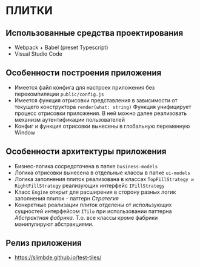 # ПЛИТКИ

## Использованные средства проектирования
- Webpack + Babel (preset Typescript)
- Visual Studio Code

## Особенности построения приложения
- Имеется файл конфига для настроек приложения без перекомпиляции `public/config.js`
- Имеется функция отрисовки представления в зависимости от текущего конструктора `render(what: string)`
  Функция унифицирует процесс отрисовки приложения. В ней можно далее реализовать механизм аутентификации пользователей
- Конфиг и функция отрисовки вынесены в глобальную переменную Window

## Особенности архитектуры приложения
- Бизнес-логика сосредоточена в папке `business-models`
- Логика отрисовки вынесена в отдельные классы в папке `ui-models`
- Логика заполнения плиток реализована в классах `TopFillStrategy и RightFillStrategy` реализующих интерфейс `IFillStrategy`
- Класс `Engine` открыт для расширения в сторону разных логик заполнения плиток - паттерн *Стратегия*
- Конкретные реализации плиток отделены от использующих сущностей интерфейсом `ITile` при использовании паттерна *Абстрактная фабрика*. Т.о. все классы кроме фабрики манипулируют абстракциями.

## Релиз приложения
- https://slimbde.github.io/test-tiles/
